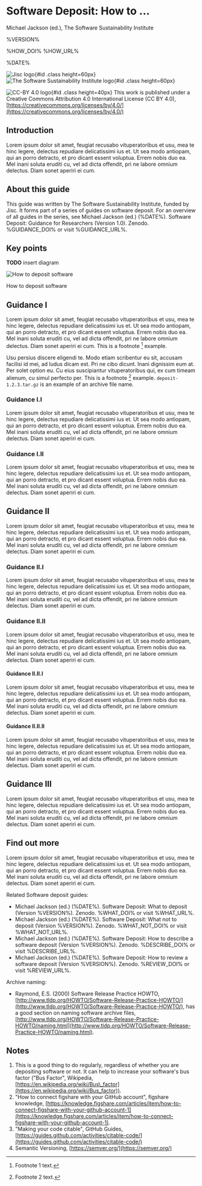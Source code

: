# Software Deposit: How to ...

Michael Jackson (ed.), The Software Sustainability Institute

%VERSION%

%HOW_DOI% %HOW_URL%

%DATE%

![Jisc logo](./images/jisc.png){#id .class height=60px} ![The Software Sustainability Institute logo](./images/ssi.png){#id .class height=60px}

![CC-BY 4.0 logo](./images/cc-by.png){#id .class height=40px} This work is published under a Creative Commons Attribution 4.0 International License (CC BY 4.0), [https://creativecommons.org/licenses/by/4.0/](https://creativecommons.org/licenses/by/4.0/)

## Introduction

Lorem ipsum dolor sit amet, feugiat recusabo vituperatoribus et usu, mea te hinc legere, delectus repudiare delicatissimi ius et. Ut sea modo antiopam, qui an porro detracto, et pro dicant essent voluptua. Errem nobis duo ea. Mel inani soluta eruditi cu, vel ad dicta offendit, pri ne labore omnium delectus. Diam sonet aperiri ei cum.

## About this guide

This guide was written by The Software Sustainability Institute, funded by Jisc. It forms part of a series of guides on software deposit. For an overview of all guides in the series, see Michael Jackson (ed.) (%DATE%). Software Deposit: Guidance for Researchers (Version 1.0). Zenodo. %GUIDANCE_DOI% or visit %GUIDANCE_URL%.

## Key points

**TODO** insert diagram

![How to deposit software](./images/HowToDepositSoftware.png)

How to deposit software

## Guidance I

Lorem ipsum dolor sit amet, feugiat recusabo vituperatoribus et usu, mea te hinc legere, delectus repudiare delicatissimi ius et. Ut sea modo antiopam, qui an porro detracto, et pro dicant essent voluptua. Errem nobis duo ea. Mel inani soluta eruditi cu, vel ad dicta offendit, pri ne labore omnium delectus. Diam sonet aperiri ei cum. This is a footnote [^1] example.

[^1]: Footnote 1 text.

Usu persius discere eligendi te. Modo etiam scribentur eu sit, accusam facilisi id mei, ad ludus dicam est. Pri ne cibo dicunt. Inani dignissim eum at. Per solet option eu. Cu eius suscipiantur vituperatoribus qui, ex cum timeam alienum, cu simul perfecto per. This is a footnote [^2] example. `deposit-1.2.3.tar.gz` is an example of an archive file name.

[^2]: Footnote 2 text.

### Guidance I.I

Lorem ipsum dolor sit amet, feugiat recusabo vituperatoribus et usu, mea te hinc legere, delectus repudiare delicatissimi ius et. Ut sea modo antiopam, qui an porro detracto, et pro dicant essent voluptua. Errem nobis duo ea. Mel inani soluta eruditi cu, vel ad dicta offendit, pri ne labore omnium delectus. Diam sonet aperiri ei cum.

### Guidance I.II

Lorem ipsum dolor sit amet, feugiat recusabo vituperatoribus et usu, mea te hinc legere, delectus repudiare delicatissimi ius et. Ut sea modo antiopam, qui an porro detracto, et pro dicant essent voluptua. Errem nobis duo ea. Mel inani soluta eruditi cu, vel ad dicta offendit, pri ne labore omnium delectus. Diam sonet aperiri ei cum.

## Guidance II

Lorem ipsum dolor sit amet, feugiat recusabo vituperatoribus et usu, mea te hinc legere, delectus repudiare delicatissimi ius et. Ut sea modo antiopam, qui an porro detracto, et pro dicant essent voluptua. Errem nobis duo ea. Mel inani soluta eruditi cu, vel ad dicta offendit, pri ne labore omnium delectus. Diam sonet aperiri ei cum.

### Guidance II.I

Lorem ipsum dolor sit amet, feugiat recusabo vituperatoribus et usu, mea te hinc legere, delectus repudiare delicatissimi ius et. Ut sea modo antiopam, qui an porro detracto, et pro dicant essent voluptua. Errem nobis duo ea. Mel inani soluta eruditi cu, vel ad dicta offendit, pri ne labore omnium delectus. Diam sonet aperiri ei cum.

### Guidance II.II

Lorem ipsum dolor sit amet, feugiat recusabo vituperatoribus et usu, mea te hinc legere, delectus repudiare delicatissimi ius et. Ut sea modo antiopam, qui an porro detracto, et pro dicant essent voluptua. Errem nobis duo ea. Mel inani soluta eruditi cu, vel ad dicta offendit, pri ne labore omnium delectus. Diam sonet aperiri ei cum.

#### Guidance II.II.I

Lorem ipsum dolor sit amet, feugiat recusabo vituperatoribus et usu, mea te hinc legere, delectus repudiare delicatissimi ius et. Ut sea modo antiopam, qui an porro detracto, et pro dicant essent voluptua. Errem nobis duo ea. Mel inani soluta eruditi cu, vel ad dicta offendit, pri ne labore omnium delectus. Diam sonet aperiri ei cum.

#### Guidance II.II.II

Lorem ipsum dolor sit amet, feugiat recusabo vituperatoribus et usu, mea te hinc legere, delectus repudiare delicatissimi ius et. Ut sea modo antiopam, qui an porro detracto, et pro dicant essent voluptua. Errem nobis duo ea. Mel inani soluta eruditi cu, vel ad dicta offendit, pri ne labore omnium delectus. Diam sonet aperiri ei cum.

## Guidance III

Lorem ipsum dolor sit amet, feugiat recusabo vituperatoribus et usu, mea te hinc legere, delectus repudiare delicatissimi ius et. Ut sea modo antiopam, qui an porro detracto, et pro dicant essent voluptua. Errem nobis duo ea. Mel inani soluta eruditi cu, vel ad dicta offendit, pri ne labore omnium delectus. Diam sonet aperiri ei cum.

## Find out more

Lorem ipsum dolor sit amet, feugiat recusabo vituperatoribus et usu, mea te hinc legere, delectus repudiare delicatissimi ius et. Ut sea modo antiopam, qui an porro detracto, et pro dicant essent voluptua. Errem nobis duo ea. Mel inani soluta eruditi cu, vel ad dicta offendit, pri ne labore omnium delectus. Diam sonet aperiri ei cum.

Related Software deposit guides:

* Michael Jackson (ed.) (%DATE%). Software Deposit: What to deposit (Version %VERSION%). Zenodo. %WHAT_DOI% or visit %WHAT_URL%.
* Michael Jackson (ed.) (%DATE%). Software Deposit: What not to deposit (Version %VERSION%). Zenodo. %WHAT_NOT_DOI% or visit %WHAT_NOT_URL%.
* Michael Jackson (ed.) (%DATE%). Software Deposit: How to describe a software deposit (Version %VERSION%). Zenodo. %DESCRIBE_DOI% or visit %DESCRIBE_URL%.
* Michael Jackson (ed.) (%DATE%). Software Deposit: How to review a software deposit (Version %VERSION%). Zenodo. %REVIEW_DOI% or visit %REVIEW_URL%.

Archive naming:

* Raymond, E.S. (2000) Software Release Practice HOWTO, [http://www.tldp.org/HOWTO/Software-Release-Practice-HOWTO/](http://www.tldp.org/HOWTO/Software-Release-Practice-HOWTO/), has a good section on naming software archive files, [http://www.tldp.org/HOWTO/Software-Release-Practice-HOWTO/naming.html](http://www.tldp.org/HOWTO/Software-Release-Practice-HOWTO/naming.html).

## Notes

1. This is a good thing to do regularly, regardless of whether you are depositing software or not. It can help to increase your software's bus factor ("Bus Factor", Wikipedia, [https://en.wikipedia.org/wiki/Bus\_factor](https://en.wikipedia.org/wiki/Bus_factor)).
2. "How to connect figshare with your GitHub account", figshare knowledge,   [https://knowledge.figshare.com/articles/item/how-to-connect-figshare-with-your-github-account-1](https://knowledge.figshare.com/articles/item/how-to-connect-figshare-with-your-github-account-1).
3. "Making your code citable", GitHub Guides, [https://guides.github.com/activities/citable-code/](https://guides.github.com/activities/citable-code/)
4. Semantic Versioning, [https://semver.org/](https://semver.org/)
